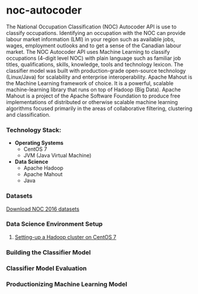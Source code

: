 # noc-autocoder
The National Occupation Classification (NOC) Autocoder API is use to classify occupations. Identifying an occupation with the NOC can provide labour market information (LMI) in your region such as available jobs, wages, employment outlooks and to get a sense of the Canadian labour market. The NOC Autocoder API uses Machine Learning to classify occupations (4-digit level NOC) with plain language such as familiar job titles, qualifications, skills, knowledge, tools and technology lexicon. The classifier model was built with production-grade open-source technology (Linux/Java) for scalability and enterprise interoperability. Apache Mahout is the Machine Learning framework of choice. It is a powerful, scalable machine-learning library that runs on top of Hadoop (Big Data). Apache Mahout is a project of the Apache Software Foundation to produce free implementations of distributed or otherwise scalable machine learning algorithms focused primarily in the areas of collaborative filtering, clustering and classification.  

### Technology Stack:

- **Operating Systems**
  + CentOS 7
  + JVM (Java Virtual Machine)
- **Data Science**
  + Apache Hadoop
  + Apache Mahout
  + Java

### Datasets

[Download NOC 2016 datasets ](https://open.canada.ca/data/dataset/f1f287de-1208-490d-9faf-302d343df0eb)

### Data Science Environment Setup

  1. [Setting-up a Hadoop cluster on CentOS 7](https://github.com/LMID-DIMT/noc-autocoder/wiki/Setting-up-Hadoop-cluster-on-CentOS-7) 

### Building the Classifier Model

### Classifier Model Evaluation

### Productionizing Machine Learning Model
